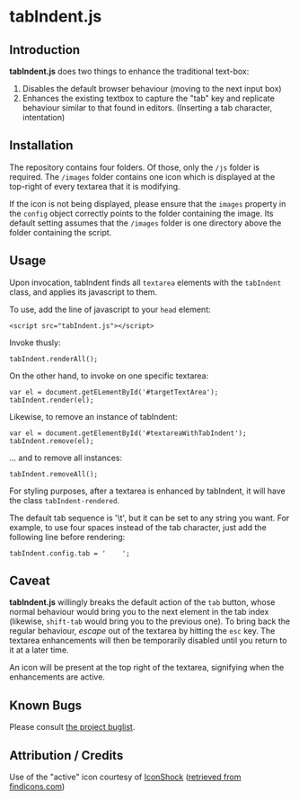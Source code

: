 tabIndent.js
================

## Introduction

**tabIndent.js** does two things to enhance the traditional text-box:

1. Disables the default browser behaviour (moving to the next input box)
2. Enhances the existing textbox to capture the "tab" key and replicate
behaviour similar to that found in editors. (Inserting a tab character,
intentation)

## Installation

The repository contains four folders. Of those, only the `/js` folder is
required. The `/images` folder contains one icon which is displayed at the
top-right of every textarea that it is modifying.

If the icon is not being displayed, please ensure that the `images` property
in the `config` object correctly points to the folder containing the image. Its
default setting assumes that the `/images` folder is one directory above the
folder containing the script.

## Usage

Upon invocation, tabIndent finds all `textarea` elements with the
`tabIndent` class, and applies its javascript to them.

To use, add the line of javascript to your `head` element:

    <script src="tabIndent.js"></script>

Invoke thusly:

    tabIndent.renderAll();

On the other hand, to invoke on one specific textarea:

    var el = document.getELementById('#targetTextArea');
    tabIndent.render(el);

Likewise, to remove an instance of tabIndent:

    var el = document.getElementById('#textareaWithTabIndent');
    tabIndent.remove(el);

... and to remove all instances:

    tabIndent.removeAll();

For styling purposes, after a textarea is enhanced by tabIndent, it will have
the class `tabIndent-rendered`.

The default tab sequence is '\t', but it can be set to any string you want. For
example, to use four spaces instead of the tab character, just add the following
line before rendering:

    tabIndent.config.tab = '    ';

## Caveat

**tabIndent.js** willingly breaks the default action of the `tab` button, whose
normal behaviour would bring you to the next element in the tab index (likewise,
`shift-tab` would bring you to the previous one). To bring back the regular
behaviour, *escape* out of the textarea by hitting the `esc` key. The textarea
enhancements will then be temporarily disabled until you return to it at a later
time.

An icon will be present at the top right of the textarea, signifying when the
enhancements are active.

## Known Bugs

Please consult [the project buglist](https://github.com/julianlam/tabIndent.js/issues).

## Attribution / Credits

Use of the "active" icon courtesy of [IconShock](http://www.iconshock.com/)
([retrieved from findicons.com](http://findicons.com/icon/499821/edit_gear?id=530587))
